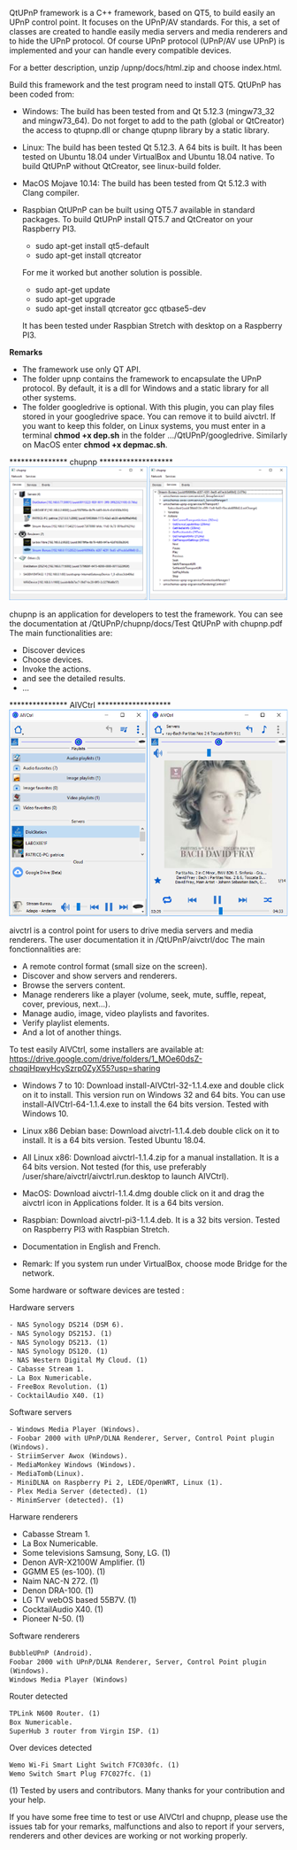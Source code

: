 QtUPnP framework is a C++ framework, based on QT5, to build easily an UPnP control point.
It focuses on the UPnP/AV standards.
For this, a set of classes are created to handle easily media servers and media renderers and to hide the UPnP protocol.
Of course UPnP protocol (UPnP/AV use UPnP) is implemented and your can handle every compatible devices.

For a better description, unzip /upnp/docs/html.zip and choose index.html.

Build this framework and the test program need to install QT5. QtUPnP has been coded from:
  - Windows: The build has been tested from and Qt 5.12.3 (mingw73_32 and mingw73_64).
    Do not forget to add to the path (global or QtCreator) the access to qtupnp.dll or change qtupnp library by a static library.

  - Linux: The build has been tested Qt 5.12.3.
    A 64 bits is built. It has been tested on Ubuntu 18.04 under VirtualBox and Ubuntu 18.04 native.
	To build QtUPnP without QtCreator, see linux-build folder.
	
  - MacOS Mojave 10.14: The build has been tested from Qt 5.12.3 with Clang compiler.
  
  - Raspbian QtUPnP can be built using QT5.7 available in standard packages.
    To build QtUPnP install QT5.7 and QtCreator on your Raspberry PI3.
	  * sudo apt-get install qt5-default
      * sudo apt-get install qtcreator
	  
	For me it worked but another solution is possible.
	
	  * sudo apt-get update
      * sudo apt-get upgrade
      * sudo apt-get install qtcreator gcc qtbase5-dev
	  
    It has been tested under Raspbian Stretch with desktop on a Raspberry PI3.

**Remarks**
- The framework use only QT API.
- The folder upnp contains the framework to encapsulate the UPnP protocol. By default, it is a dll for Windows and a static library for all other systems.
- The folder googledrive is optional. With this plugin, you can play files stored in your googledrive space.
  You can remove it to build aivctrl. If you want to keep this folder, on Linux systems, you must enter in a terminal **chmod +x dep.sh** in the folder .../QtUPnP/googledrive.
  Similarly on MacOS enter **chmod +x depmac.sh**.


*************** chupnp *******************
![](readme-images/chupnp.png)

chupnp is an application for developers to test the framework. You can see the documentation at /QtUPnP/chupnp/docs/Test QtUPnP with chupnp.pdf
The main functionalities are:
  - Discover devices
  - Choose devices.
  - Invoke the actions.
  - and see the detailed results.
  - ...
  
  
*************** AIVCtrl *******************
![](readme-images/aivctrl.png)

aivctrl is a control point for users to drive media servers and media renderers. The user documentation it in /QtUPnP/aivctrl/doc
The main fonctionnalities are:
  - A remote control format (small size on the screen).
  - Discover and show servers and renderers.
  - Browse the servers content.
  - Manage renderers like a player (volume, seek, mute, suffle, repeat, cover, previous, next...).
  - Manage audio, image, video playlists and favorites.
  - Verify playlist elements.
  - And a lot of another things.
  
To test easily AIVCtrl, some installers are available at: https://drive.google.com/drive/folders/1_MOe60dsZ-chqqjHpwyHcySzrp0ZyX55?usp=sharing

  - Windows 7 to 10: Download install-AIVCtrl-32-1.1.4.exe and double click on it to install. This version run on Windows 32 and 64 bits.
    You can use install-AIVCtrl-64-1.1.4.exe to install the 64 bits version.
    Tested with Windows 10.
	
  - Linux x86 Debian base: Download aivctrl-1.1.4.deb double click on it to install. It is a 64 bits version.
    Tested Ubuntu 18.04.
	
  - All Linux x86: Download aivctrl-1.1.4.zip for a manual installation. It is a 64 bits version.
    Not tested (for this, use preferably /user/share/aivctrl/aivctrl.run.desktop to launch AIVCtrl).
	
  - MacOS: Download aivctrl-1.1.4.dmg double click on it and drag the aivctrl icon in Applications folder. It is a 64 bits version.
	
  - Raspbian: Download aivctrl-pi3-1.1.4.deb. It is a 32 bits version.
      Tested on Raspberry PI3 with Raspbian Stretch.
    	
  - Documentation in English and French.
  
  - Remark: If you system run under VirtualBox, choose mode Bridge for the network.
  
Some hardware or software devices are tested :
  
 Hardware servers

    - NAS Synology DS214 (DSM 6).
	- NAS Synology DS215J. (1)
	- NAS Synology DS213. (1)
	- NAS Synology DS120. (1)
    - NAS Western Digital My Cloud. (1)
    - Cabasse Stream 1.
    - La Box Numericable.
    - FreeBox Revolution. (1)
	- CocktailAudio X40. (1)
 
 Software servers

    - Windows Media Player (Windows).
    - Foobar 2000 with UPnP/DLNA Renderer, Server, Control Point plugin (Windows).
    - StriimServer Awox (Windows).
    - MediaMonkey Windows (Windows).
    - MediaTomb(Linux).
	- MiniDLNA on Raspberry Pi 2, LEDE/OpenWRT, Linux (1).
	- Plex Media Server (detected). (1)
	- MinimServer (detected). (1)

 Harware renderers

   - Cabasse Stream 1.
   - La Box Numericable.
   - Some televisions Samsung, Sony, LG. (1)
   - Denon AVR-X2100W Amplifier. (1)
   - GGMM E5 (es-100). (1)
   - Naim NAC-N 272. (1)
   - Denon DRA-100. (1)
   - LG TV webOS based 55B7V. (1)
   - CocktailAudio X40. (1)
   - Pioneer N-50. (1)

 Software renderers

    BubbleUPnP (Android).
    Foobar 2000 with UPnP/DLNA Renderer, Server, Control Point plugin (Windows).
    Windows Media Player (Windows)
	
 Router	detected
 
 	TPLink N600 Router. (1)
	Box Numericable.
	SuperHub 3 router from Virgin ISP. (1)
	
 Over devices detected

    Wemo Wi-Fi Smart Light Switch F7C030fc. (1)
	Wemo Switch Smart Plug F7C027fc. (1)
	
  (1) Tested by users and contributors. Many thanks for your contribution and your help.

If you have some free time to test or use AIVCtrl and chupnp, please use the issues tab for your remarks, malfunctions
and also to report if your servers, renderers and other devices are working or not working properly.





